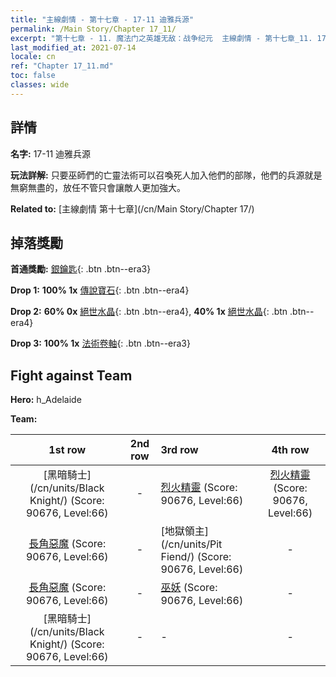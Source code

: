 ```yaml
---
title: "主線劇情 - 第十七章 - 17-11 迪雅兵源"
permalink: /Main Story/Chapter 17_11/
excerpt: "第十七章 - 11. 魔法门之英雄无敌：战争纪元  主線劇情 - 第十七章_11. 17-11 迪雅兵源"
last_modified_at: 2021-07-14
locale: cn
ref: "Chapter 17_11.md"
toc: false
classes: wide
---
```


## 詳情

 **名字:** 17-11 迪雅兵源

 **玩法詳解:** 只要巫師們的亡靈法術可以召喚死人加入他們的部隊，他們的兵源就是無窮無盡的，放任不管只會讓敵人更加強大。

 **Related to:** [主線劇情 第十七章](/cn/Main Story/Chapter 17/)

## 掉落獎勵

 **首通獎勵:** [銀鑰匙](/cn/Items/con_693/){: .btn .btn--era3}

 **Drop 1:** **100% 1x** [傳說寶石](/cn/Items/mat_58/){: .btn .btn--era4}

 **Drop 2:** **60% 0x** [絕世水晶](/cn/Items/mat_52/){: .btn .btn--era4}, **40% 1x** [絕世水晶](/cn/Items/mat_52/){: .btn .btn--era4}

 **Drop 3:** **100% 1x** [法術卷軸](/cn/Items/con_694/){: .btn .btn--era3}


## Fight against Team
 **Hero:** h_Adelaide

 **Team:**


  | 1st row | 2nd row | 3rd row | 4th row |
  |:----:|:----:|:----|:----:|
  | [黑暗騎士](/cn/units/Black Knight/) (Score: 90676, Level:66)  | - | [烈火精靈](/cn/units/Efreeti/) (Score: 90676, Level:66)  | [烈火精靈](/cn/units/Efreeti/) (Score: 90676, Level:66)  |
  | [長角惡魔](/cn/units/Demon/) (Score: 90676, Level:66)  | - | [地獄領主](/cn/units/Pit Fiend/) (Score: 90676, Level:66)  | - |
  | [長角惡魔](/cn/units/Demon/) (Score: 90676, Level:66)  | - | [巫妖](/cn/units/Lich/) (Score: 90676, Level:66)  | - |
  | [黑暗騎士](/cn/units/Black Knight/) (Score: 90676, Level:66)  | - | - | - |


